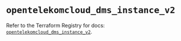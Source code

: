 # `opentelekomcloud_dms_instance_v2`

Refer to the Terraform Registry for docs: [`opentelekomcloud_dms_instance_v2`](https://registry.terraform.io/providers/opentelekomcloud/opentelekomcloud/1.36.12/docs/resources/dms_instance_v2).
